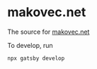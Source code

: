 # makovec.net

The source for [makovec.net](https://www.makovec.net)

To develop, run

`npx gatsby develop`
